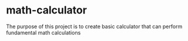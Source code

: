 # math-calculator
The purpose of this project is to create basic calculator that can perform fundamental math calculations 
